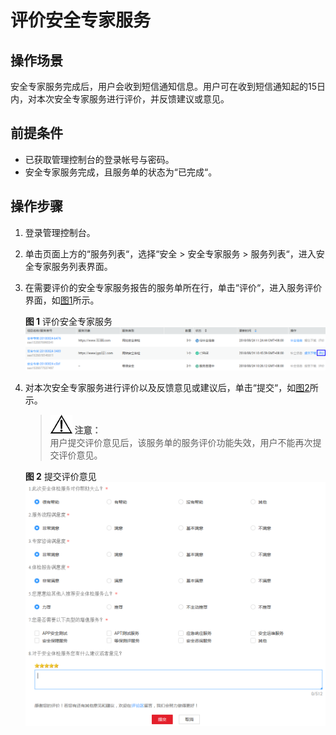 # 评价安全专家服务<a name="ses_01_0048"></a>

## 操作场景<a name="section36667401202429"></a>

安全专家服务完成后，用户会收到短信通知信息。用户可在收到短信通知起的15日内，对本次安全专家服务进行评价，并反馈建议或意见。

## 前提条件<a name="section64695583202444"></a>

-   已获取管理控制台的登录帐号与密码。
-   安全专家服务完成，且服务单的状态为“已完成“。

## 操作步骤<a name="section2756238314925"></a>

1.  登录管理控制台。
2.  单击页面上方的“服务列表“，选择“安全  \>  安全专家服务  \>  服务列表“，进入安全专家服务列表界面。
3.  在需要评价的安全专家服务报告的服务单所在行，单击“评价“，进入服务评价界面，如[图1](#fig198492345198)所示。

    **图 1**  评价安全专家服务<a name="fig198492345198"></a>  
    ![](figures/评价安全专家服务.png "评价安全专家服务")

4.  对本次安全专家服务进行评价以及反馈意见或建议后，单击“提交“，如[图2](#fig191925257206)所示。

    >![](public_sys-resources/icon-notice.gif) **注意：**   
    >用户提交评价意见后，该服务单的服务评价功能失效，用户不能再次提交评价意见。  

    **图 2**  提交评价意见<a name="fig191925257206"></a>  
    ![](figures/提交评价意见.png "提交评价意见")


